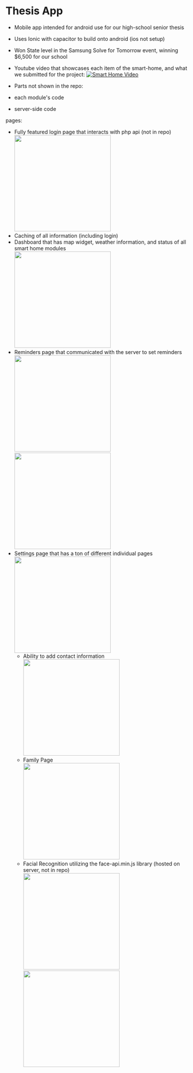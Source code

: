 # Thesis App
- Mobile app intended for android use for our high-school senior thesis
- Uses Ionic with capacitor to build onto android (ios not setup)
- Won State level in the Samsung Solve for Tomorrow event, winning $6,500 for our school
- Youtube video that showcases each item of the smart-home, and what we submitted for the project: 
[![Smart Home Video](https://img.youtube.com/vi/NEFJ0SKq-_A/0.jpg)](https://www.youtube.com/watch?v=NEFJ0SKq-_A)

- Parts not shown in the repo:
- each module's code
- server-side code

pages:
- Fully featured login page that interacts with php api (not in repo)
  <br><img src="https://www.calvinllc.net/img/login.JPG" width="260"/>
- Caching of all information (including login)
- Dashboard that has map widget, weather information, and status of all smart home modules
  <br><img src="https://www.calvinllc.net/img/dashboard.JPG" width="260"/>
- Reminders page that communicated with the server to set reminders
  <br><img src="https://www.calvinllc.net/img/reminder.JPG" width="260"/><img src="https://www.senior.calvinllc.net/img/reminders.JPG" width="260"/>
- Settings page that has a ton of different individual pages
  <br><img src="https://www.calvinllc.net/img/settings.JPG" width="260"/>
  - Ability to add contact information
    <br><img src="https://www.calvinllc.net/img/contacts.JPG" width="260"/>
  - Family Page
    <br><img src="https://www.calvinllc.net/img/family.JPG" width="260"/>
  - Facial Recognition utilizing the face-api.min.js library (hosted on server, not in repo) 
    <br><img src="https://www.calvinllc.net/img/facial_recognition1.JPG" width="260"/><img src="https://www.senior.calvinllc.net/img/facial_recognition2.JPG" width="260"/>
